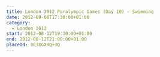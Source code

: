 ```yaml
---
title: London 2012 Paralympic Games (Day 10) - Swimming
date: 2012-09-08T17:30:00+01:00
category:
  - London 2012
start: 2012-08-12T19:30:00+01:00
end: 2012-08-12T21:00:00+01:00
placeId: 9C3XGXRQ+3Q
---
```

